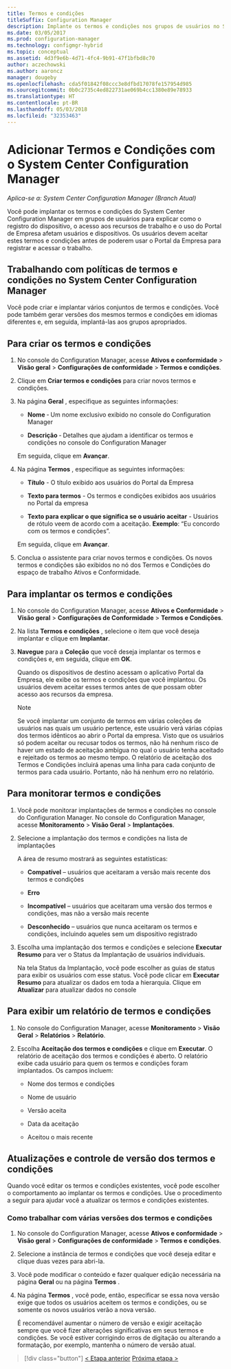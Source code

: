 ```yaml
---
title: Termos e condições
titleSuffix: Configuration Manager
description: Implante os termos e condições nos grupos de usuários no System Center Configuration Manager.
ms.date: 03/05/2017
ms.prod: configuration-manager
ms.technology: configmgr-hybrid
ms.topic: conceptual
ms.assetid: 4d3f9e6b-4d71-4fc4-9b91-47f1bfbd8c70
author: aczechowski
ms.author: aaroncz
manager: dougeby
ms.openlocfilehash: cda5f01842f08ccc3e8dfbd17078fe157954d985
ms.sourcegitcommit: 0b0c2735c4ed822731ae069b4cc1380e89e78933
ms.translationtype: HT
ms.contentlocale: pt-BR
ms.lasthandoff: 05/03/2018
ms.locfileid: "32353463"
---
```

# <a name="add-terms-and-conditions-with-system-center-configuration-manager"></a>Adicionar Termos e Condições com o System Center Configuration Manager

*Aplica-se a: System Center Configuration Manager (Branch Atual)*

Você pode implantar os termos e condições do System Center Configuration Manager em grupos de usuários para explicar como o registro do dispositivo, o acesso aos recursos de trabalho e o uso do Portal de Empresa afetam usuários e dispositivos. Os usuários devem aceitar estes termos e condições antes de poderem usar o Portal da Empresa para registrar e acessar o trabalho.  

 ## <a name="working-with-terms-and-conditions-policies-in-system-center-configuration-manager"></a>Trabalhando com políticas de termos e condições no System Center Configuration Manager  
 Você pode criar e implantar vários conjuntos de termos e condições. Você pode também gerar versões dos mesmos termos e condições em idiomas diferentes e, em seguida, implantá-las aos grupos apropriados.  

## <a name="to-create-a-terms-and-conditions"></a>Para criar os termos e condições  

1.  No console do Configuration Manager, acesse **Ativos e conformidade** > **Visão geral** > **Configurações de conformidade** > **Termos e condições**.  

2.  Clique em **Criar termos e condições** para criar novos termos e condições.  

3.  Na página **Geral** , especifique as seguintes informações:  

    -   **Nome** ‑ Um nome exclusivo exibido no console do Configuration Manager  

    -   **Descrição** ‑ Detalhes que ajudam a identificar os termos e condições no console do Configuration Manager  

     Em seguida, clique em **Avançar**.  

4.  Na página **Termos** , especifique as seguintes informações:  

    -   **Título** - O título exibido aos usuários do Portal da Empresa  

    -   **Texto para termos** - Os termos e condições exibidos aos usuários no Portal da empresa  

    -   **Texto para explicar o que significa se o usuário aceitar** - Usuários de rótulo veem de acordo com a aceitação. **Exemplo**: “Eu concordo com os termos e condições”.  

     Em seguida, clique em **Avançar**.  

5.  Conclua o assistente para criar novos termos e condições. Os novos termos e condições são exibidos no nó dos Termos e Condições do espaço de trabalho Ativos e Conformidade.  

## <a name="to-deploy-a-terms-and-conditions"></a>Para implantar os termos e condições  

1.  No console do Configuration Manager, acesse **Ativos e Conformidade** > **Visão geral** > **Configurações de Conformidade** > **Termos e Condições**.  

2.  Na lista **Termos e condições** , selecione o item que você deseja implantar e clique em **Implantar**.  

3.  **Navegue** para a **Coleção** que você deseja implantar os termos e condições e, em seguida, clique em **OK**.  

     Quando os dispositivos de destino acessam o aplicativo Portal da Empresa, ele exibe os termos e condições que você implantou. Os usuários devem aceitar esses termos antes de que possam obter acesso aos recursos da empresa.  

    > [!NOTE]  
    >  Se você implantar um conjunto de termos em várias coleções de usuários nas quais um usuário pertence, este usuário verá várias cópias dos termos idênticos ao abrir o Portal da empresa. Visto que os usuários só podem aceitar ou recusar todos os termos, não há nenhum risco de haver um estado de aceitação ambígua no qual o usuário tenha aceitado e rejeitado os termos ao mesmo tempo. O relatório de aceitação dos Termos e Condições incluirá apenas uma linha para cada conjunto de termos para cada usuário. Portanto, não há nenhum erro no relatório.  

## <a name="to-monitor-terms-and-conditions"></a>Para monitorar termos e condições  

1.  Você pode monitorar implantações de termos e condições no console do Configuration Manager. No console do Configuration Manager, acesse **Monitoramento** > **Visão Geral** > **Implantações**.  

2.  Selecione a implantação dos termos e condições na lista de implantações  

     A área de resumo mostrará as seguintes estatísticas:  

    -   **Compatível** – usuários que aceitaram a versão mais recente dos termos e condições  

    -   **Erro**  

    -   **Incompatível** – usuários que aceitaram uma versão dos termos e condições, mas não a versão mais recente  

    -   **Desconhecido** – usuários que nunca aceitaram os termos e condições, incluindo aqueles sem um dispositivo registrado  

3.  Escolha uma implantação dos termos e condições e selecione **Executar Resumo** para ver o Status da Implantação de usuários individuais.  

     Na tela Status da Implantação, você pode escolher as guias de status para exibir os usuários com esse status. Você pode clicar em **Executar Resumo** para atualizar os dados em toda a hierarquia. Clique em **Atualizar** para atualizar dados no console  

## <a name="to-view--a-terms-and-conditions-report"></a>Para exibir um relatório de termos e condições  

1.  No console do Configuration Manager, acesse **Monitoramento** > **Visão Geral** > **Relatórios** > **Relatório**.  

2.  Escolha **Aceitação dos termos e condições** e clique em **Executar**. O relatório de aceitação dos termos e condições é aberto. O relatório exibe cada usuário para quem os termos e condições foram implantados. Os campos incluem:  

    -   Nome dos termos e condições  

    -   Nome de usuário  

    -   Versão aceita  

    -   Data da aceitação  

    -   Aceitou o mais recente  

## <a name="updates-and-version-control-for-terms-and-conditions"></a>Atualizações e controle de versão dos termos e condições  
 Quando você editar os termos e condições existentes, você pode escolher o comportamento ao implantar os termos e condições. Use o procedimento a seguir para ajudar você a atualizar os termos e condições existentes.  

### <a name="how-to-work-with-multiple-versions-of-terms-and-conditions"></a>Como trabalhar com várias versões dos termos e condições  

1.  No console do Configuration Manager, acesse **Ativos e conformidade** > **Visão geral** > **Configurações de conformidade** > **Termos e condições**.  

2.  Selecione a instância de termos e condições que você deseja editar e clique duas vezes para abri-la.  

3.  Você pode modificar o conteúdo e fazer qualquer edição necessária na página **Geral** ou na página **Termos** .  

4.  Na página **Termos** , você pode, então, especificar se essa nova versão exige que todos os usuários aceitem os termos e condições, ou se somente os novos usuários verão a nova versão.  

     É recomendável aumentar o número de versão e exigir aceitação sempre que você fizer alterações significativas em seus termos e condições. Se você estiver corrigindo erros de digitação ou alterando a formatação, por exemplo, mantenha o número de versão atual.

> [!div class="button"]
[< Etapa anterior](configure-intune-subscription.md)  [Próxima etapa >](create-service-connection-point.md)
